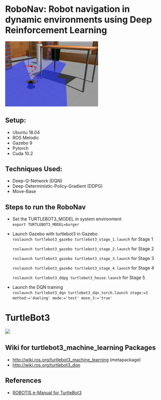 # RoboNav: Robot navigation in dynamic environments using Deep Reinforcement Learning
<img src="https://github.com/AJ1897/RL-Projects/blob/master/Project4-RoboNav/Additional_Materials/robotnav.png" width="300">

## Setup:
- Ubuntu 18.04
- ROS Melodic
- Gazebo 9
- Pytorch
- Cuda 10.2

## Techniques Used:
- Deep-Q-Network (DQN)
- Deep-Deterministic-Policy-Gradient (DDPG)
- Move-Base 

## Steps to run the RoboNav

- Set the TURTLEBOT3_MODEL in system environment\
`export TURTLEBOT3_MODEL=burger`

- Launch Gazebo with turtlebot3 in Gazebo\
  `roslaunch turtlebot3_gazebo turtlebot3_stage_1.launch` for Stage 1 
  
  `roslaunch turtlebot3_gazebo turtlebot3_stage_2.launch` for Stage 2
  
  `roslaunch turtlebot3_gazebo turtlebot3_stage_3.launch` for Stage 3
  
  `roslaunch turtlebot3_gazebo turtlebot3_stage_4.launch` for Stage 4
  
  `roslaunch turtlebot3_ddpg turtlebot3_house.launch`     for Stage 5
  

- Launch the DQN training\
`roslaunch turtlebot3_dqn turtlebot3_dqn_torch.launch stage:=3 method:='dueling' mode:='test' move_3:='true'`


# TurtleBot3
<img src="https://github.com/ROBOTIS-GIT/emanual/blob/master/assets/images/platform/turtlebot3/logo_turtlebot3.png" width="200">

## Wiki for turtlebot3_machine_learning Packages
- http://wiki.ros.org/turtlebot3_machine_learning (metapackage)
- http://wiki.ros.org/turtlebot3_dqn

## References
- [ROBOTIS e-Manual for TurtleBot3](http://turtlebot3.robotis.com/)
